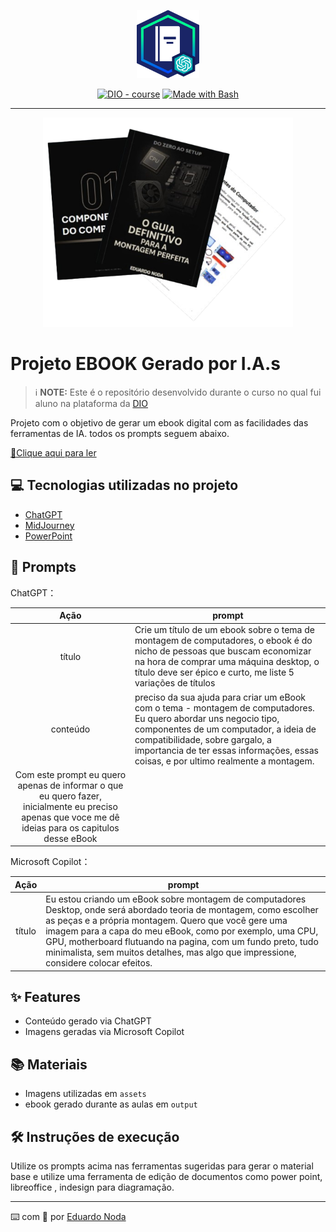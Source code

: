 <p align="center">
    <img width="100" src=".github/assets/banner.png">
</p>


<p align="center">
<a href="https://dio.me/"><img src="https://img.shields.io/badge/DIO-Course-28DA77?logo=youtube" alt="DIO - course"></a>
<a href="https://www.gnu.org/software/bash/" title="Go to Bash homepage"><img src="https://img.shields.io/badge/Prompt-Project-blue?logo=gnu-bash&amp;logoColor=white" alt="Made with Bash"></a></p>

-------


<p align="center">
<img 
    src="./assets/cover.png"
    width="400"  
/>
</p>

# Projeto EBOOK Gerado por I.A.s


 > ℹ️ **NOTE:** Este é o repositório desenvolvido durante o curso no qual fui aluno na plataforma da [DIO](https://dio.me)

Projeto com o objetivo de gerar um ebook digital com as facilidades das ferramentas de IA. todos os prompts
seguem abaixo.

<a href="https://github.com/EduardoNoda/prompts-recipe-to-create-a-ebook/blob/main/output/ebook%20-%20css%20jedi%20output.pdf" title="View PDF now"> 📕Clique aqui para ler</a>

## 💻 Tecnologias utilizadas no projeto

- [ChatGPT](https://chat.openai.com/) 
- [MidJourney](copilot.microsoft.com/)
- [PowerPoint](https://www.microsoft.com/en/microsoft-365/powerpoint)

## 🧠 Prompts


ChatGPT：

|   Ação   | prompt                                                                                                                                                                                                                                                                         |
| :------: | ------------------------------------------------------------------------------------------------------------------------------------------------------------------------------------------------------------------------------------------------------------------------------ |
|  título  | Crie um título de um ebook sobre o tema de montagem de computadores, o ebook é do nicho de pessoas que buscam economizar na hora de comprar uma máquina desktop, o título deve ser épico e curto, me liste 5 variações de títulos                                                        |
| conteúdo | preciso da sua ajuda para criar um eBook com o tema - montagem de computadores. Eu quero abordar uns negocio tipo, componentes de um computador, a ideia de compatibilidade, sobre gargalo, a importancia de ter essas informações, essas coisas, e por ultimo realmente a montagem.
Com este prompt eu quero apenas de informar o que eu quero fazer, inicialmente eu preciso apenas que voce me dê ideias para os capitulos desse eBook |


Microsoft Copilot：

|  Ação  | prompt                                                                                 |
| :----: | -------------------------------------------------------------------------------------- |
| título | Eu estou criando um eBook sobre montagem de computadores Desktop, onde será abordado teoria de montagem, como escolher as peças e a própria montagem. Quero que você gere uma imagem para a capa do meu eBook, como por exemplo, uma CPU, GPU, motherboard flutuando na pagina, com um fundo preto, tudo minimalista, sem muitos detalhes, mas algo que impressione, considere colocar efeitos. |

## ✨ Features

- Conteúdo gerado via ChatGPT
- Imagens geradas via Microsoft Copilot

## 📚 Materiais

- Imagens utilizadas em `assets`
- ebook gerado durante as aulas em `output`

## 🛠️ Instruções de execução

Utilize os prompts acima nas ferramentas sugeridas para gerar o material base e utilize uma ferramenta de edição de documentos como power point, libreoffice , indesign para diagramação.


---

⌨️ com 💜 por [Eduardo Noda](https://github.com/felipeAguiarCode)